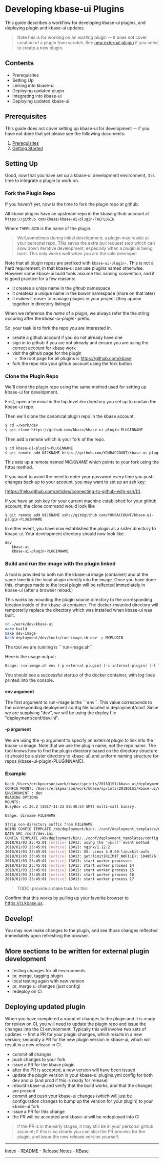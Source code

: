 # Developing kbase-ui Plugins

This guide describes a workflow for developing kbase-ui plugins, and deploying plugin and kbase-ui updates.

> Note this is for working on an *existing* plugin -- it does not cover creation of a plugin from scratch. See  [new external plugin](developing-new-external-plugin.md) if you need to create a new plugin.

## Contents 
- Prerequisites
- Setting Up
- Linking into kbase-ui
- Deploying updated plugin
- Integrating into kbase-ui
- Deploying updated kbase-ui

## Prerequisites

This guide does not cover setting up kbase-ui for development -- if you have not done that yet please see the following documents:

1. [Prerequisites](prerequisites.md)
2. [Getting Started](getting-started.md)

## Setting Up

Good, now that you have set up a kbase-ui development environment, it is time to integrate a plugin to work on.

### Fork the Plugin Repo

If you haven't yet, now is the time to fork the plugin repo at github.

All kbase plugins have an upstream repo in the kbase github account at ```https://github.com/kbase/kbase-ui-plugin-THEPLUGIN```.

Where ```THEPLUGIN``` is the name of the plugin.

> Well,sometimes during initial development, a plugin may reside at your personal repo. This saves the extra pull request step which can slow down iterative development, especially when a plugin is being born. This only works well when you are the sole developer

Note that all plugin repos are prefixed with ```kbase-ui-plugin-```. This is not a hard requirement, in that kbase-ui can use plugins named otherwise. However some kbase-ui build tools assume this naming convention, and it is good practice for a few reasons:

- it creates a uniqe name in the *github* namespace
- it createsa a unique name in the *bower* namespace (more on that later)
- it makes it easier to manage plugins in your project (they appear together in directory listings)

When we reference the *name* of a plugin, we always refer the the string occuring after the *kbase-ui-plugin-* prefix.

So, your task is to fork the repo you are interested in.

- create a github account if you do not already have one
- sign in to github if you are not already and ensure you are using the correct account for kbase work
- visit the github page for the plugin
    - the root page for all plugins is https://github.com/kbase
- fork the repo into your github account using the fork button


### Clone the Plugin Repo

We'll clone the plugin repo using the same method used for setting up kbase-ui for development.

First, open a terminal in the top level ```dev``` directory you set up to contain the kbase-ui repo.

Then we'll clone the canonical plugin repo in the kbase account.

```bash
$ cd ~/work/dev
$ git clone https://github.com/kbase/kbase-ui-plugin-PLUGINNAME
```

Then add a remote which is your fork of the repo.

```bash
$ cd kbase-ui-plugin-PLUGINNAME
$ git remote add NICKNAME https://github.com/YOURACCOUNT/kbase-ui-plugin-PLUGINNAME
```

This sets up a remote named *NICKNAME* which points to your fork using the https method.

If you want to avoid the need to enter your password every time you push changes back up to your account, you may want to set up an ssh key:

[https://help.github.com/articles/connecting-to-github-with-ssh/]().

If you have an ssh key for your current machine established for your github account, the clone command would look like

```
$ git remote add NICKNAME ssh://git@github.com/YOURACCOUNT/kbase-ui-plugin-PLUGINNAME
```
 
 In either event, you have now established the plugin as a sister directory to kbase-ui. Your development directory should now look like:
 
 ```
 dev
    kbase-ui
    kbase-ui-plugin-PLUGINNAME
 ```

### Build and run the image with the plugin linked

A tool is provided to both run the kbase-ui image (container) and at the same time link the local plugin directly into the image. Once you have done this, changes made to the local plugin will be relfected immediately in kbase-ui (after a browser reload.)

This works by mounting the plugin source directory to the corresponding location inside of the kbase-ui container. The docker-mounted directory will temporarily replace the directory which was installed when kbase-ui was built.

```bash
cd ~/work/dev/kbase-ui
make build
make dev-image
bash deployment/dev/tools/run-image.sh dev -p MYPLUGIN
```

The tool we are running is ```run-image.sh``. 

Here is the usage output:

```bash
Usage: run-image.sh env [-p external-plugin] [-i internal-plugin] [-l lib-module-dir:lib-name:source-path]'
```

You should see a successful startup of the docker container, with log lines printed into the console.

#### env argument

The first argument to run-image is the ```env``. This value corresponds to the corresponding deployment config file located in deployment/conf. Since we are supplying "dev", we will be using the deploy file "deployment/conf/dev.ini".

#### -p argument

We are using the -p argument to specify an external plugin to link into the kbase-ui image. Note that we use the plugin name, not the repo name. The tool knows how to find the plugin directory based on the directory structure (it should be a sister directory to kbase-ui) and uniform naming structure for repos (kbase-ui-plugin-PLUGINNAME).

### Example

```bash
bash /Users/erikpearson/work/kbase/sprints/2018Q1S1/kbase-ui/deployment/dev/tools/run-image.sh dev
CONFIG MOUNT: /Users/erikpearson/work/kbase/sprints/2018Q1S1/kbase-ui/deployment/conf
ENVIRONMENT : dev
READING OPTIONS
MOUNTS:
BusyBox v1.26.2 (2017-11-23 08:40:54 GMT) multi-call binary.

Usage: dirname FILENAME

Strip non-directory suffix from FILENAME
NGINX CONFIG TEMPLATE /kb/deployment/bin/../conf/deployment_templates/nginx.conf.j2
DATA SRC /conf/dev.ini
CONFIG TEMPLATE /kb/deployment/bin/../conf/deployment_templates/config.json.j2
2018/01/03 23:45:01 [notice] 13#13: using the "epoll" event method
2018/01/03 23:45:01 [notice] 13#13: nginx/1.12.2
2018/01/03 23:45:01 [notice] 13#13: OS: Linux 4.9.60-linuxkit-aufs
2018/01/03 23:45:01 [notice] 13#13: getrlimit(RLIMIT_NOFILE): 1048576:1048576
2018/01/03 23:45:01 [notice] 13#13: start worker processes
2018/01/03 23:45:01 [notice] 13#13: start worker process 14
2018/01/03 23:45:01 [notice] 13#13: start worker process 15
2018/01/03 23:45:01 [notice] 13#13: start worker process 16
2018/01/03 23:45:01 [notice] 13#13: start worker process 17
```

> TODO: provide a make task for this

Confirm that this works by pulling up your favorite browser to https://ci.kbase.us.

## Develop!

You may now make changes to the plugin, and see those changes reflected immediately upon refreshing the browser.


## More sections to be written for external plugin development

- testing changes for all environments
- pr, merge, tagging plugin
- local testing again with new version
- pr, merge ui changes (just config)
- redeploy on CI

## Deploying updated plugin

When you have completed a round of changes to the plugin and it is ready for review on CI, you will need to update the plugin repo and issue the changes into the CI environment. Typically this will involve two sets of updates -- first a PR for your plugin changes, which results in a new version; secondly a PR for the new plugin version in kbase-ui, which will result in a new release in CI.

- commit all changes
- push changes to your fork
- issue a PR for the kbase plugin
- after the PR is accepted, a new version will have been issued
- update the plugin version in your kbase-ui plugins.yml config for both dev and ci (and prod if this is ready for release)
- rebuild kbase-ui and verify that the build works, and that the changes are present
- commit and push your kbase-ui changes (which will just be configuration changes to bump up the version for your plugin) to your kbase-ui fork
- issue a PR for this change
- the PR will be accepted and kbase-ui will be redeployed into CI

> If the PR is in the early stages, it may still be in your personal github account; if this is so clearly you can skip the PR process for the plugin, and issue the new release version yourself.

---

[Index](index.md) - [README](../README.md) - [Release Notes](../release-notes/index.md) - [KBase](http://kbase.us)

---



